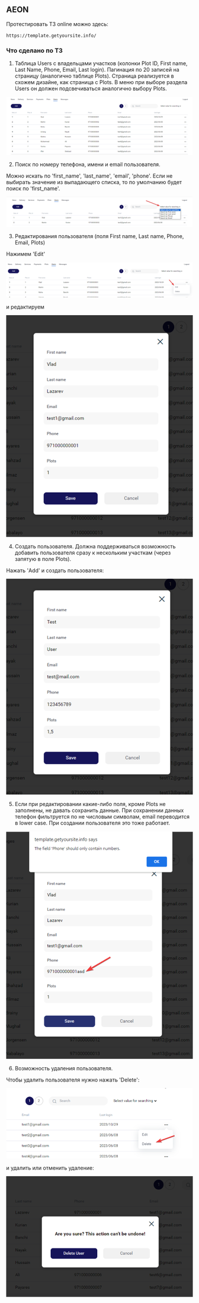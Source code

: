 ## AEON

Протестировать ТЗ online можно здесь:

```
https://template.getyoursite.info/
```

### Что сделано по ТЗ

1. Таблица Users с владельцами участков (колонки Plot ID, First name, Last Name, Phone, Email, Last login).
Пагинация по 20 записей на страницу (аналогично таблице Plots).
Страница реализуется в схожем дизайне, как страница с Plots.
В меню при выборе раздела Users он должен подсвечиваться аналогично выбору Plots.

![image 1](images/screenshots/1.png)

2. Поиск по номеру телефона, имени и email пользователя.

Можно искать по 'first_name', 'last_name', 'email', 'phone'. Если не выбирать 
значение из выпадающего списка, то по умолчанию будет поиск по 'first_name'.

![image 1](images/screenshots/2.png)

3. Редактирования пользователя (поля First name, Last name, Phone, Email, Plots)

Нажимем 'Edit'

![image 1](images/screenshots/3.png)

и редактируем

![image 1](images/screenshots/4.png)

4. Создать пользователя. Должна поддерживаться возможность добавить пользователя сразу к нескольким участкам (через запятую в поле Plots).

Нажать 'Add' и создать пользователя:

![image 1](images/screenshots/5.png)

5. Если при редактировании какие-либо поля, кроме Plots не заполнены, не давать сохранить данные. При сохранении данных телефон фильтруется по не числовым символам, email переводится в lower case.
При создании пользователя это тоже работает.

![image 1](images/screenshots/6.png)

6. Возможность удаления пользователя.

Чтобы удалить пользователя нужно нажать 'Delete':

![image 1](images/screenshots/7.png)

и удалить или отменить удаление:

![image 1](images/screenshots/8.png)
